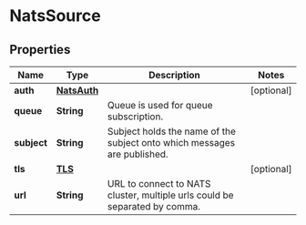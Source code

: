 

# NatsSource


## Properties

Name | Type | Description | Notes
------------ | ------------- | ------------- | -------------
**auth** | [**NatsAuth**](NatsAuth.md) |  |  [optional]
**queue** | **String** | Queue is used for queue subscription. | 
**subject** | **String** | Subject holds the name of the subject onto which messages are published. | 
**tls** | [**TLS**](TLS.md) |  |  [optional]
**url** | **String** | URL to connect to NATS cluster, multiple urls could be separated by comma. | 



